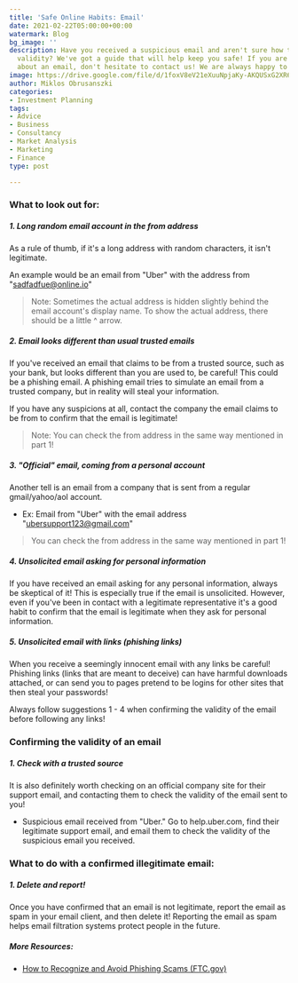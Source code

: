 ```yaml
---
title: 'Safe Online Habits: Email'
date: 2021-02-22T05:00:00+00:00
watermark: Blog
bg_image: ''
description: Have you received a suspicious email and aren't sure how to confirm its
  validity? We've got a guide that will help keep you safe! If you are still uncertain
  about an email, don't hesitate to contact us! We are always happy to help.
image: https://drive.google.com/file/d/1foxV8eV21eXuuNpjaKy-AKQUSxG2XR6j/view?usp=sharing
author: Miklos Obrusanszki
categories:
- Investment Planning
tags:
- Advice
- Business
- Consultancy
- Market Analysis
- Marketing
- Finance
type: post

---
```

### What to look out for:

##### 1. Long random email account in the from address

As a rule of thumb, if it's a long address with random characters, it isn't legitimate.

An example would be an email from "Uber" with the address from "sadfadfue@online.io"

> Note: Sometimes the actual address is hidden slightly behind the email account's display name. To show the actual address, there should be a little ^ arrow.

##### 2. Email looks different than usual trusted emails

If you've received an email that claims to be from a trusted source, such as your bank, but looks different than you are used to, be careful! This could be a phishing email. A phishing email tries to simulate an email from a trusted company, but in reality will steal your information.

If you have any suspicions at all, contact the company the email claims to be from to confirm that the email is legitimate!

> Note: You can check the from address in the same way mentioned in part 1!

##### 3. "Official" email, coming from a personal account

Another tell is an email from a company that is sent from a regular gmail/yahoo/aol account.

* Ex: Email from "Uber" with the email address "ubersupport123@gmail.com"

> You can check the from address in the same way mentioned in part 1!

##### 4. Unsolicited email asking for personal information

If you have received an email asking for any personal information, always be skeptical of it! This is especially true if the email is unsolicited. However, even if you've been in contact with a legitimate representative it's a good habit to confirm that the email is legitimate when they ask for personal information.

##### 5. Unsolicited email with links (phishing links)

When you receive a seemingly innocent email with any links be careful! Phishing links (links that are meant to deceive) can have harmful downloads attached, or can send you to pages pretend to be logins for other sites that then steal your passwords!

Always follow suggestions 1 - 4 when confirming the validity of the email before following any links!

### Confirming the validity of an email

##### 1. Check with a trusted source

It is also definitely worth checking on an official company site for their support email, and contacting them to check the validity of the email sent to you!

* Suspicious email received from "Uber." Go to help.uber.com, find their legitimate support email, and email them to check the validity of the suspicious email you received.

### What to do with a confirmed illegitimate email:

##### 1. Delete and report!

Once you have confirmed that an email is not legitimate, report the email as spam in your email client, and then delete it! Reporting the email as spam helps email filtration systems protect people in the future.

##### More Resources:

* [How to Recognize and Avoid Phishing Scams (FTC.gov)](https://www.consumer.ftc.gov/articles/how-recognize-and-avoid-phishing-scams)